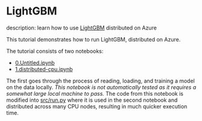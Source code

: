 # LightGBM

description: learn how to use [LightGBM](https://github.com/microsoft/lightgbm) distributed on Azure

This tutorial demonstrates how to run LightGBM, distributed on Azure.

The tutorial consists of two notebooks:

- [0.Untitled.ipynb](0.Untitled.ipynb)
- [1.distributed-cpu.ipynb](1.distributed-cpu.ipynb)

The first goes through the process of reading, loading, and training a model on the data locally. *This notebook is not automatically tested as it requires a somewhat large local machine to pass.* The code from this notebook is modified into [src/run.py](src/run.py) where it is used in the second notebook and distributed across many CPU nodes, resulting in much quicker execution time.
